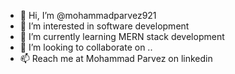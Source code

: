 - 👋 Hi, I’m @mohammadparvez921
- 👀 I’m interested in software development
- 🌱 I’m currently learning MERN stack development
- 💞️ I’m looking to collaborate on ..
- 📫 Reach me at Mohammad Parvez on linkedin

<!---
mohammadparvez921/mohammadparvez921 is a ✨ special ✨ repository because its `README.md` (this file) appears on your GitHub profile.
You can click the Preview link to take a look at your changes.
--->
